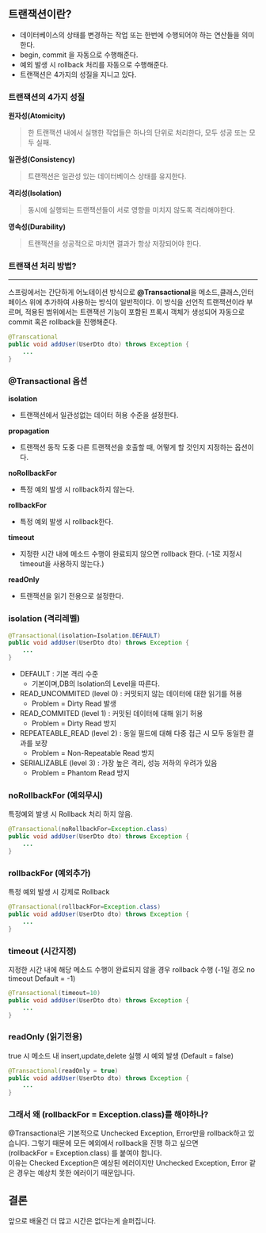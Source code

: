 ## 트랜잭션이란?

- 데이터베이스의 상태를 변경하는 작업 또는 한번에 수행되어야 하는 연산들을 의미한다.
- begin, commit 을 자동으로 수행해준다.
- 예외 발생 시 rollback 처리를 자동으로 수행해준다.
- 트랜잭션은 4가지의 성질을 지니고 있다.

### 트랜잭션의 4가지 성질

**원자성(Atomicity)**

> 한 트랜잭션 내에서 실행한 작업들은 하나의 단위로 처리한다, 모두 성공 또는 모두 실패.

**일관성(Consistency)**

> 트랜잭션은 일관성 있는 데이터베이스 상태를 유지한다.

**격리성(Isolation)**

> 동시에 실행되는 트랜잭션들이 서로 영향을 미치지 않도록 격리해야한다.

**영속성(Durability)**

> 트랜잭션을 성공적으로 마치면 결과가 항상 저장되어야 한다.

### 트랜잭션 처리 방법?

---

스프링에서는 간단하게 어노테이션 방식으로 **@Transactional**을 메소드,클래스,인터페이스 위에 추가하여 사용하는 방식이 일반적이다. 이 방식을 선언적 트랜잭션이라 부르며, 적용된 범위에서는 트랜잭션 기능이 포함된 프록시 객체가 생성되어 자동으로 commit 혹은 rollback을 진행해준다.

```java
@Transcational
public void addUser(UserDto dto) throws Exception {
    ...
}
```

### @Transactional 옵션

**isolation**

- 트랜잭션에서 일관성없는 데이터 허용 수준을 설정한다.

**propagation**

- 트랜잭션 동작 도중 다른 트랜잭션을 호출할 때, 어떻게 할 것인지 지정하는 옵션이다.

**noRollbackFor**

- 특정 예외 발생 시 rollback하지 않는다.

**rollbackFor**

- 특정 예외 발생 시 rollback한다.

**timeout**

- 지정한 시간 내에 메소드 수행이 완료되지 않으면 rollback 한다. (-1로 지정시 timeout을 사용하지 않는다.)

**readOnly**

- 트랜잭션을 읽기 전용으로 설정한다.

### isolation (격리레벨)

```java
@Transactional(isolation=Isolation.DEFAULT)
public void addUser(UserDto dto) throws Exception {
    ...
}
```

- DEFAULT : 기본 격리 수준
  - 기본이며,DB의 Isolation의 Level을 따른다.
- READ_UNCOMMITED (level 0) : 커밋되지 않는 데이터에 대한 읽기를 허용
  - Problem = Dirty Read 발생
- READ_COMMITED (level 1) : 커밋된 데이터에 대해 읽기 허용
  - Problem = Dirty Read 방지
- REPEATEABLE_READ (level 2) : 동일 필드에 대해 다중 접근 시 모두 동일한 결과를 보장
  - Problem = Non-Repeatable Read 방지
- SERIALIZABLE (level 3) : 가장 높은 격리, 성능 저하의 우려가 있음
  - Problem = Phantom Read 방지

### noRollbackFor (예외무시)

특정예외 발생 시 Rollback 처리 하지 않음.

```java
@Transactional(noRollbackFor=Exception.class)
public void addUser(UserDto dto) throws Exception {
    ...
}
```

### rollbackFor (예외추가)

특정 예외 발생 시 강제로 Rollback

```java
@Transactional(rollbackFor=Exception.class)
public void addUser(UserDto dto) throws Exception {
    ...
}
```

### timeout (시간지정)

지정한 시간 내에 해당 메소드 수행이 완료되지 않을 경우 rollback 수행
(-1일 경오 no timeout Default = -1)

```java
@Transactional(timeout=10)
public void addUser(UserDto dto) throws Exception {
    ...
}
```

### readOnly (읽기전용)

true 시 메소드 내 insert,update,delete 실행 시 예외 발생 (Default = false)

```java
@Transactional(readOnly = true)
public void addUser(UserDto dto) throws Exception {
    ...
}
```

### 그래서 왜 (rollbackFor = Exception.class)를 해야하나?

@Transactional은 기본적으로 Unchecked Exception, Error만을 rollback하고 있습니다.
그렇기 때문에 모든 예외에서 rollback을 진행 하고 싶으면  
(rollbackFor = Exception.class) 를 붙여야 합니다.  
이유는 Checked Exception은 예상된 에러이지만 Unchecked Exception, Error 같은 경우는 예상치 못한 에러이기 때문입니다.

## 결론

앞으로 배울건 더 많고 시간은 없다는게 슬퍼집니다.
